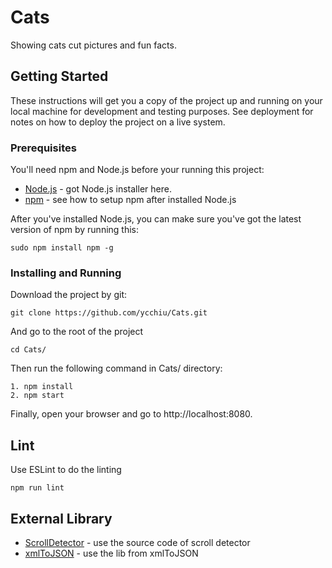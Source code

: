 # Cats 

Showing cats cut pictures and fun facts.

## Getting Started

These instructions will get you a copy of the project up and running on your local machine for development and testing purposes. See deployment for notes on how to deploy the project on a live system.

### Prerequisites

You'll need npm and Node.js before your running this project:

* [Node.js](https://nodejs.org/en/) - got Node.js installer here.
* [npm](http://blog.npmjs.org/post/85484771375/how-to-install-npm) - see how to setup npm after installed Node.js

After you've installed Node.js, you can make sure you've got the latest version of npm by running this:

```
sudo npm install npm -g
```

### Installing and Running

Download the project by git:

```
git clone https://github.com/ycchiu/Cats.git
```

And go to the root of the project

```
cd Cats/
```

Then run the following command in Cats/ directory:
```
1. npm install
2. npm start
```

Finally, open your browser and go to http://localhost:8080.


## Lint

Use ESLint to do the linting

```
npm run lint
```

## External Library

* [ScrollDetector](http://blog.sodhanalibrary.com/2016/08/detect-when-user-scrolls-to-bottom-of.html) - use the source code of scroll detector
* [xmlToJSON](https://github.com/metatribal/xmlToJSON) - use the lib from xmlToJSON

